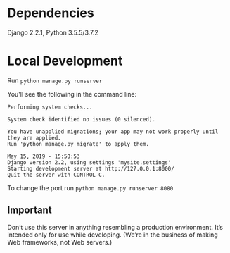 # Dependencies

Django 2.2.1, Python 3.5.5/3.7.2

# Local Development
Run `python manage.py runserver`

You'll see the following in the command line:

```
Performing system checks...

System check identified no issues (0 silenced).

You have unapplied migrations; your app may not work properly until they are applied.
Run 'python manage.py migrate' to apply them.

May 15, 2019 - 15:50:53
Django version 2.2, using settings 'mysite.settings'
Starting development server at http://127.0.0.1:8000/
Quit the server with CONTROL-C.
```

To change the port run `python manage.py runserver 8080`

## Important

Don’t use this server in anything resembling a production environment. It’s intended only for use while developing. (We’re in the business of making Web frameworks, not Web servers.)

